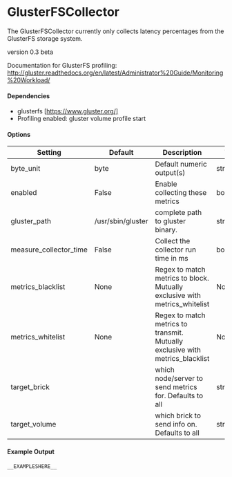 <!--This file was generated from the python source
Please edit the source to make changes
-->
GlusterFSCollector
=====

The GlusterFSCollector currently only collects latency percentages
from the GlusterFS storage system.

version 0.3 beta

Documentation for GlusterFS profiling:
http://gluster.readthedocs.org/en/latest/Administrator%20Guide/Monitoring%20Workload/

#### Dependencies

 * glusterfs [https://www.gluster.org/]
 * Profiling enabled: gluster volume profile <VOLNAME> start


#### Options

Setting | Default | Description | Type
--------|---------|-------------|-----
byte_unit | byte | Default numeric output(s) | str
enabled | False | Enable collecting these metrics | bool
gluster_path | /usr/sbin/gluster | complete path to gluster binary. | str
measure_collector_time | False | Collect the collector run time in ms | bool
metrics_blacklist | None | Regex to match metrics to block. Mutually exclusive with metrics_whitelist | NoneType
metrics_whitelist | None | Regex to match metrics to transmit. Mutually exclusive with metrics_blacklist | NoneType
target_brick |  | which node/server to send metrics for. Defaults to all | str
target_volume |  | which brick to send info on. Defaults to all | str

#### Example Output

```
__EXAMPLESHERE__
```

